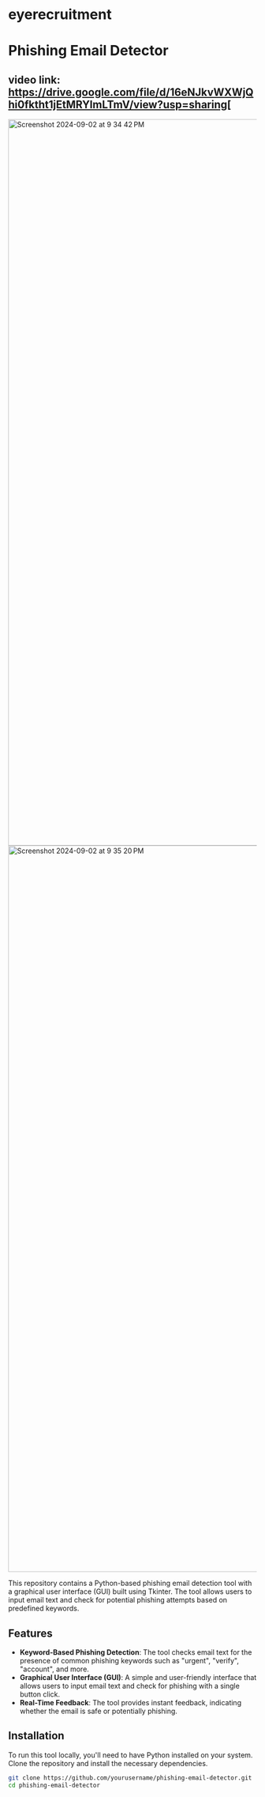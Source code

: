 # eyerecruitment
# Phishing Email Detector

## video link: https://drive.google.com/file/d/16eNJkvWXWjQhi0fktht1jEtMRYlmLTmV/view?usp=sharing[


<img width="1470" alt="Screenshot 2024-09-02 at 9 34 42 PM" src="https://github.com/user-attachments/assets/8ed5fc8a-4efe-42c5-92d4-cd48e906c845"><img width="1470" alt="Screenshot 2024-09-02 at 9 35 20 PM" src="https://github.com/user-attachments/assets/4c087863-4be6-46df-944b-440a8b02bf60">

This repository contains a Python-based phishing email detection tool with a graphical user interface (GUI) built using Tkinter. The tool allows users to input email text and check for potential phishing attempts based on predefined keywords.

## Features

- **Keyword-Based Phishing Detection**: The tool checks email text for the presence of common phishing keywords such as "urgent", "verify", "account", and more.
- **Graphical User Interface (GUI)**: A simple and user-friendly interface that allows users to input email text and check for phishing with a single button click.
- **Real-Time Feedback**: The tool provides instant feedback, indicating whether the email is safe or potentially phishing.

## Installation

To run this tool locally, you'll need to have Python installed on your system. Clone the repository and install the necessary dependencies.

```bash
git clone https://github.com/yourusername/phishing-email-detector.git
cd phishing-email-detector
